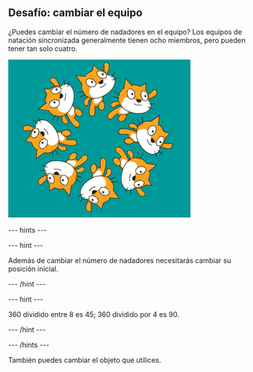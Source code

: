 ## Desafío: cambiar el equipo

¿Puedes cambiar el número de nadadores en el equipo? Los equipos de natación sincronizada generalmente tienen ocho miembros, pero pueden tener tan solo cuatro.

![8 gatos nadadores en el equipo](images/swim-eight.png)

--- hints ---


--- hint ---

Además de cambiar el número de nadadores necesitarás cambiar su posición inicial.

--- /hint ---

--- hint ---

360 dividido entre 8 es 45; 360 dividido por 4 es 90.

--- /hint ---

--- /hints ---

También puedes cambiar el objeto que utilices. 

